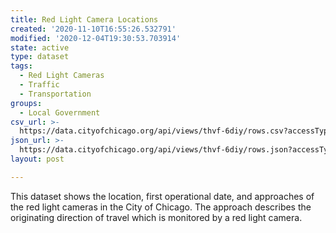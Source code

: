 ```yaml
---
title: Red Light Camera Locations
created: '2020-11-10T16:55:26.532791'
modified: '2020-12-04T19:30:53.703914'
state: active
type: dataset
tags:
  - Red Light Cameras
  - Traffic
  - Transportation
groups:
  - Local Government
csv_url: >-
  https://data.cityofchicago.org/api/views/thvf-6diy/rows.csv?accessType=DOWNLOAD
json_url: >-
  https://data.cityofchicago.org/api/views/thvf-6diy/rows.json?accessType=DOWNLOAD
layout: post

---
```

This dataset shows the location, first operational date, and approaches of the red light cameras in the City of Chicago. The approach describes the originating direction of travel which is monitored by a red light camera.
